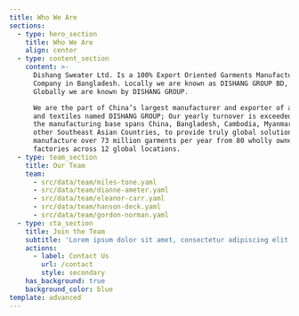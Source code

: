 ```yaml
---
title: Who We Are
sections:
  - type: hero_section
    title: Who We Are
    align: center
  - type: content_section
    content: >-
      Dishang Sweater Ltd. Is a 100% Export Oriented Garments Manufacturer
      Company in Bangladesh. Locally we are known as DISHANG GROUP BD, but
      Globally we are known by DISHANG GROUP.

      We are the part of China’s largest manufacturer and exporter of apparel
      and textiles named DISHANG GROUP; Our yearly turnover is exceeded $1.8bn,
      the manufacturing base spans China, Bangladesh, Cambodia, Myanmar and
      other Southeast Asian Countries, to provide truly global solutions. We
      manufacture over 73 million garments per year from 80 wholly owned
      factories across 12 global locations.
  - type: team_section
    title: Our Team
    team:
      - src/data/team/miles-tone.yaml
      - src/data/team/dianne-ameter.yaml
      - src/data/team/eleanor-carr.yaml
      - src/data/team/hanson-deck.yaml
      - src/data/team/gordon-norman.yaml
  - type: cta_section
    title: Join the Team
    subtitle: 'Lorem ipsum dolor sit amet, consectetur adipiscing elit.'
    actions:
      - label: Contact Us
        url: /contact
        style: secondary
    has_background: true
    background_color: blue
template: advanced
---
```

